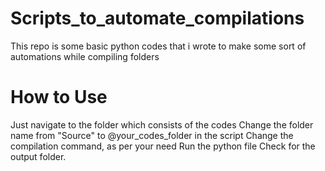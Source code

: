 # Scripts_to_automate_compilations
This repo is some basic python codes that i wrote to make some sort of automations while compiling folders 
 
# How to Use 
Just navigate to the folder which consists of the codes 
Change the folder name from "Source" to @your_codes_folder in the script 
Change the compilation command, as per your need 
Run the python file 
Check for the output folder.

